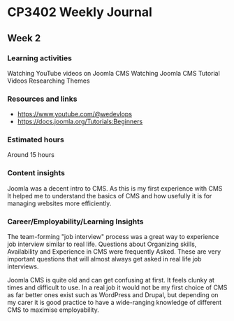 # CP3402 Weekly Journal

## Week 2

### Learning activities
Watching YouTube videos on Joomla CMS 
Watching Joomla CMS Tutorial Videos
Researching Themes

### Resources and links
- https://www.youtube.com/@wedevlops
- https://docs.joomla.org/Tutorials:Beginners

### Estimated hours
Around 15 hours

### Content insights
Joomla was a decent intro to CMS. As this is my first experience with CMS It helped me to understand the basics of CMS
and how usefully it is for managing websites more efficiently.


### Career/Employability/Learning Insights
The team-forming "job interview" process was a great way to experience job interview similar to real life.
Questions about Organizing skills, Availability and Experience in CMS were frequently Asked. These are very important
questions that will almost always get asked in real life job interviews.

Joomla CMS is quite old and can get confusing at first. It feels clunky at times and difficult to use.
In a real job it would not be my first choice of CMS as far better ones exist such as WordPress and Drupal, but 
depending on my carer it is good practice to have a wide-ranging knowledge of different CMS to maximise employability.